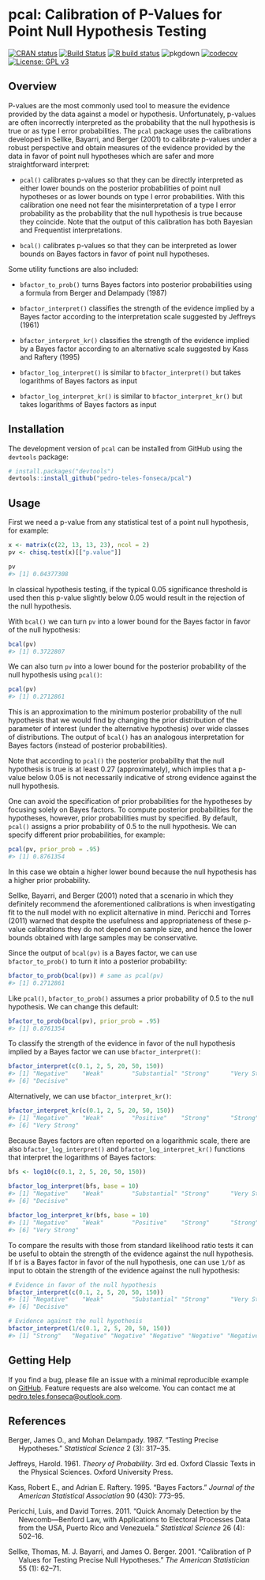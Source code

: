 
<!-- README.md is generated from README.Rmd. Please edit that file -->

# pcal: Calibration of P-Values for Point Null Hypothesis Testing

<!-- badges: start -->

[![CRAN
status](https://www.r-pkg.org/badges/version/pcal)](https://CRAN.R-project.org/package=pcal)
[![Build
Status](https://travis-ci.org/pedro-teles-fonseca/pcal.svg?branch=master)](https://travis-ci.org/pedro-teles-fonseca/pcal)
[![R build
status](https://github.com/pedro-teles-fonseca/pcal/workflows/R-CMD-check/badge.svg)](https://github.com/pedro-teles-fonseca/pcal/actions)
![pkgdown](https://github.com/pedro-teles-fonseca/pcal/workflows/pkgdown/badge.svg)
[![codecov](https://codecov.io/gh/pedro-teles-fonseca/pcal/branch/master/graph/badge.svg)](https://codecov.io/gh/pedro-teles-fonseca/pcal)
[![License: GPL
v3](https://img.shields.io/badge/License-GPLv3-blue.svg)](https://www.gnu.org/licenses/gpl-3.0)
<!-- badges: end -->

## Overview

P-values are the most commonly used tool to measure the evidence
provided by the data against a model or hypothesis. Unfortunately,
p-values are often incorrectly interpreted as the probability that the
null hypothesis is true or as type I error probabilities. The `pcal`
package uses the calibrations developed in Sellke, Bayarri, and Berger
(2001) to calibrate p-values under a robust perspective and obtain
measures of the evidence provided by the data in favor of point null
hypotheses which are safer and more straightforward interpret:

  - `pcal()` calibrates p-values so that they can be directly
    interpreted as either lower bounds on the posterior probabilities of
    point null hypotheses or as lower bounds on type I error
    probabilities. With this calibration one need not fear the
    misinterpretation of a type I error probability as the probability
    that the null hypothesis is true because they coincide. Note that
    the output of this calibration has both Bayesian and Frequentist
    interpretations.

  - `bcal()` calibrates p-values so that they can be interpreted as
    lower bounds on Bayes factors in favor of point null hypotheses.

Some utility functions are also included:

  - `bfactor_to_prob()` turns Bayes factors into posterior probabilities
    using a formula from Berger and Delampady (1987)

  - `bfactor_interpret()` classifies the strength of the evidence
    implied by a Bayes factor according to the interpretation scale
    suggested by Jeffreys (1961)

  - `bfactor_interpret_kr()` classifies the strength of the evidence
    implied by a Bayes factor according to an alternative scale
    suggested by Kass and Raftery (1995)

  - `bfactor_log_interpret()` is similar to `bfactor_interpret()` but
    takes logarithms of Bayes factors as input

  - `bfactor_log_interpret_kr()` is similar to `bfactor_interpret_kr()`
    but takes logarithms of Bayes factors as input

## Installation

The development version of `pcal` can be installed from GitHub using the
`devtools` package:

``` r
# install.packages("devtools")
devtools::install_github("pedro-teles-fonseca/pcal")
```

## Usage

First we need a p-value from any statistical test of a point null
hypothesis, for example:

``` r
x <- matrix(c(22, 13, 13, 23), ncol = 2)
pv <- chisq.test(x)[["p.value"]]

pv
#> [1] 0.04377308
```

In classical hypothesis testing, if the typical 0.05 significance
threshold is used then this p-value slightly below 0.05 would result in
the rejection of the null hypothesis.

With `bcal()` we can turn `pv` into a lower bound for the Bayes factor
in favor of the null hypothesis:

``` r
bcal(pv)
#> [1] 0.3722807
```

We can also turn `pv` into a lower bound for the posterior probability
of the null hypothesis using `pcal()`:

``` r
pcal(pv)
#> [1] 0.2712861
```

This is an approximation to the minimum posterior probability of the
null hypothesis that we would find by changing the prior distribution of
the parameter of interest (under the alternative hypothesis) over wide
classes of distributions. The output of `bcal()` has an analogous
interpretation for Bayes factors (instead of posterior probabilities).

Note that according to `pcal()` the posterior probability that the null
hypothesis is true is at least 0.27 (approximately), which implies that
a p-value below 0.05 is not necessarily indicative of strong evidence
against the null hypothesis.

One can avoid the specification of prior probabilities for the
hypotheses by focusing solely on Bayes factors. To compute posterior
probabilities for the hypotheses, however, prior probabilities must by
specified. By default, `pcal()` assigns a prior probability of 0.5 to
the null hypothesis. We can specify different prior probabilities, for
example:

``` r
pcal(pv, prior_prob = .95)
#> [1] 0.8761354
```

In this case we obtain a higher lower bound because the null hypothesis
has a higher prior probability.

Sellke, Bayarri, and Berger (2001) noted that a scenario in which they
definitely recommend the aforementioned calibrations is when
investigating fit to the null model with no explicit alternative in
mind. Pericchi and Torres (2011) warned that despite the usefulness and
appropriateness of these p-value calibrations they do not depend on
sample size, and hence the lower bounds obtained with large samples may
be conservative.

Since the output of `bcal(pv)` is a Bayes factor, we can use
`bfactor_to_prob()` to turn it into a posterior probability:

``` r
bfactor_to_prob(bcal(pv)) # same as pcal(pv)
#> [1] 0.2712861
```

Like `pcal()`, `bfactor_to_prob()` assumes a prior probability of 0.5 to
the null hypothesis. We can change this default:

``` r
bfactor_to_prob(bcal(pv), prior_prob = .95)
#> [1] 0.8761354
```

To classify the strength of the evidence in favor of the null hypothesis
implied by a Bayes factor we can use `bfactor_interpret()`:

``` r
bfactor_interpret(c(0.1, 2, 5, 20, 50, 150))
#> [1] "Negative"    "Weak"        "Substantial" "Strong"      "Very Strong"
#> [6] "Decisive"
```

Alternatively, we can use `bfactor_interpret_kr()`:

``` r
bfactor_interpret_kr(c(0.1, 2, 5, 20, 50, 150))
#> [1] "Negative"    "Weak"        "Positive"    "Strong"      "Strong"     
#> [6] "Very Strong"
```

Because Bayes factors are often reported on a logarithmic scale, there
are also `bfactor_log_interpret()` and `bfactor_log_interpret_kr()`
functions that interpret the logarithms of Bayes factors:

``` r
bfs <- log10(c(0.1, 2, 5, 20, 50, 150))
 
bfactor_log_interpret(bfs, base = 10)
#> [1] "Negative"    "Weak"        "Substantial" "Strong"      "Very Strong"
#> [6] "Decisive"

bfactor_log_interpret_kr(bfs, base = 10)
#> [1] "Negative"    "Weak"        "Positive"    "Strong"      "Strong"     
#> [6] "Very Strong"
```

To compare the results with those from standard likelihood ratio tests
it can be useful to obtain the strength of the evidence against the null
hypothesis. If `bf` is a Bayes factor in favor of the null hypothesis,
one can use `1/bf` as input to obtain the strength of the evidence
against the null hypothesis:

``` r
# Evidence in favor of the null hypothesis
bfactor_interpret(c(0.1, 2, 5, 20, 50, 150))
#> [1] "Negative"    "Weak"        "Substantial" "Strong"      "Very Strong"
#> [6] "Decisive"

# Evidence against the null hypothesis
bfactor_interpret(1/c(0.1, 2, 5, 20, 50, 150))
#> [1] "Strong"   "Negative" "Negative" "Negative" "Negative" "Negative"
```

## Getting Help

If you find a bug, please file an issue with a minimal reproducible
example on [GitHub](https://github.com/pedro-teles-fonseca/pcal/issues).
Feature requests are also welcome. You can contact me at
<pedro.teles.fonseca@outlook.com>.

## References

<div id="refs" class="references hanging-indent">

<div id="ref-bergerDelampady1987">

Berger, James O., and Mohan Delampady. 1987. “Testing Precise
Hypotheses.” *Statistical Science* 2 (3): 317–35.

</div>

<div id="ref-jeffreys1961">

Jeffreys, Harold. 1961. *Theory of Probability*. 3rd ed. Oxford Classic
Texts in the Physical Sciences. Oxford University Press.

</div>

<div id="ref-kass1995">

Kass, Robert E., and Adrian E. Raftery. 1995. “Bayes Factors.” *Journal
of the American Statistical Association* 90 (430): 773–95.

</div>

<div id="ref-pericchiTorres2011">

Pericchi, Luis, and David Torres. 2011. “Quick Anomaly Detection by the
Newcomb—Benford Law, with Applications to Electoral Processes Data from
the USA, Puerto Rico and Venezuela.” *Statistical Science* 26 (4):
502–16.

</div>

<div id="ref-sellke2001">

Sellke, Thomas, M. J. Bayarri, and James O. Berger. 2001. “Calibration
of P Values for Testing Precise Null Hypotheses.” *The American
Statistician* 55 (1): 62–71.

</div>

</div>
